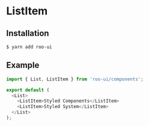 # ListItem

<!-- STORY -->

## Installation

```shell
$ yarn add roo-ui
```

## Example

```js
import { List, ListItem } from 'roo-ui/components';

export default (
  <List>
    <ListItem>Styled Components</ListItem>
    <ListItem>Styled System</ListItem>
  </List>
);
```
